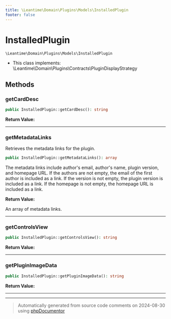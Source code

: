 ```yaml
---
title: \Leantime\Domain\Plugins\Models\InstalledPlugin
footer: false
---
```


# InstalledPlugin




`\Leantime\Domain\Plugins\Models\InstalledPlugin`

* This class implements: \Leantime\Domain\Plugins\Contracts\PluginDisplayStrategy



## Methods

### getCardDesc



```php
public InstalledPlugin::getCardDesc(): string
```









**Return Value:**





---
### getMetadataLinks

Retrieves the metadata links for the plugin.

```php
public InstalledPlugin::getMetadataLinks(): array
```

The metadata links include author's email, author's name, plugin version, and homepage URL.
If the authors are not empty, the email of the first author is included as a link.
If the version is not empty, the plugin version is included as a link.
If the homepage is not empty, the homepage URL is included as a link.







**Return Value:**

An array of metadata links.



---
### getControlsView



```php
public InstalledPlugin::getControlsView(): string
```









**Return Value:**





---
### getPluginImageData



```php
public InstalledPlugin::getPluginImageData(): string
```









**Return Value:**





---


---
> Automatically generated from source code comments on 2024-08-30 using [phpDocumentor](http://www.phpdoc.org/)
